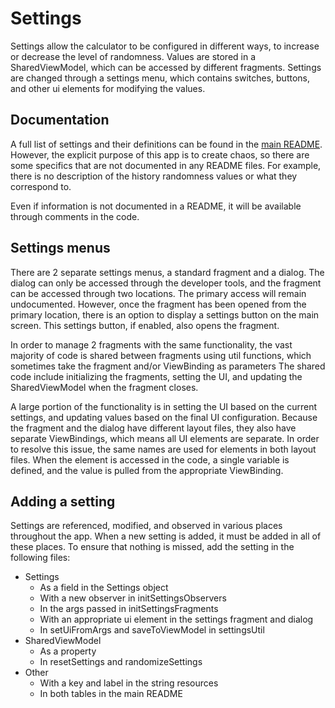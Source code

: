 # Settings

Settings allow the calculator to be configured in different ways, to increase or decrease the level of randomness.
Values are stored in a SharedViewModel, which can be accessed by different fragments.
Settings are changed through a settings menu, which contains switches, buttons, and other ui elements for modifying the values.

## Documentation
A full list of settings and their definitions can be found in the [main README](https://github.com/lbressler13/trick-calculator/blob/main/README.md).
However, the explicit purpose of this app is to create chaos, so there are some specifics that are not documented in any README files.
For example, there is no description of the history randomness values or what they correspond to.

Even if information is not documented in a README, it will be available through comments in the code.

## Settings menus
There are 2 separate settings menus, a standard fragment and a dialog.
The dialog can only be accessed through the developer tools, and the fragment can be accessed through two locations.
The primary access will remain undocumented.
However, once the fragment has been opened from the primary location, there is an option to display a settings button on the main screen.
This settings button, if enabled, also opens the fragment.

In order to manage 2 fragments with the same functionality, the vast majority of code is shared between fragments using util functions, which sometimes take the fragment and/or ViewBinding as parameters
The shared code include initializing the fragments, setting the UI, and updating the SharedViewModel when the fragment closes.

A large portion of the functionality is in setting the UI based on the current settings, and updating values based on the final UI configuration.
Because the fragment and the dialog have different layout files, they also have separate ViewBindings, which means all UI elements are separate.
In order to resolve this issue, the same names are used for elements in both layout files.
When the element is accessed in the code, a single variable is defined, and the value is pulled from the appropriate ViewBinding.

## Adding a setting
Settings are referenced, modified, and observed in various places throughout the app.
When a new setting is added, it must be added in all of these places.
To ensure that nothing is missed, add the setting in the following files:
* Settings
  * As a field in the Settings object
  * With a new observer in initSettingsObservers
  * In the args passed in initSettingsFragments
  * With an appropriate ui element in the settings fragment and dialog
  * In setUiFromArgs and saveToViewModel in settingsUtil
* SharedViewModel
  * As a property
  * In resetSettings and randomizeSettings
* Other  
  * With a key and label in the string resources
  * In both tables in the main README
